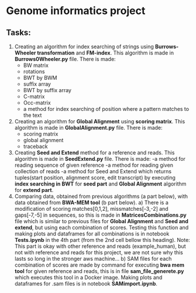 # Genome informatics project

## Tasks: ##
1) Creating an algorithm for index searching of strings using **Burrows-Wheeler transformation** and **FM-index**.
   This algorithm is made in **Burrows0Wheeler.py** file. There is made:
   - BW matrix
   - rotations
   - BWT by BWM
   - suffix array
   - BWT by suffix array
   - C-matrix
   - Occ-matrix
   - a method for index searching of position where a pattern matches to the text
2) Creating an algorithm for **Global Alignment** using **scoring matrix**.
   This algorithm is made in **GlobalAlignment.py** file. There is made:
   - scoring matrix
   - global alignment
   - traceback
3) Creating **Seed and Extend** method for a reference and reads.
   This algorithm is made in **SeedExtend.py** file. There is made:
   -a method for reading sequence of given reference
   -a method for reading given collection of reads
   -a method for Seed and Extend which returns tuples(start position, alignment score, edit transcript) by executing **index searching in BWT** for **seed part** and **Global Alignment** algorithm for **extend part**.
4) Comparing data, obtained from previous algorithms (a part below), with data obtained from **BWA-MEM tool** (b part below). 
      a) There is a modification of scoring matches[0,1,2], missmatches[-3,-2] and gaps[-7,-5] in sequences, so this is made in **MatricesCombinations.py** file which is similar to previous files for **Global Alignment** and **Seed and extend**, but using each combination of scores. Testing this function and making plots and dataframes for all combinations is in notebook **Tests.ipynb** in the 4th part (from the 2nd cell bellow this heading).
      Note: This part is okay with other reference and reads (example_human), but not with reference and reads for this project, we are not sure why this lasts so long in the stronger aws machine...
      b) SAM files for each combination of scores are made by command for executing **bwa mem tool** for given reference and reads, this is in file **sam_file_generete.py** which executes this tool in a Docker image. Making plots and dataframes for .sam files is in notebook **SAMimport.ipynb**.
